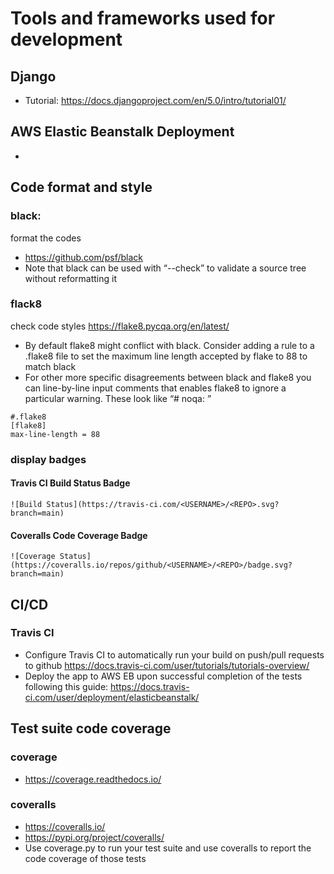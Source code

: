 # Tools and frameworks used for development

## Django
- Tutorial: https://docs.djangoproject.com/en/5.0/intro/tutorial01/

## AWS Elastic Beanstalk Deployment 
- 

## Code format and style
### black:
format the codes
- https://github.com/psf/black
- Note that black can be used with “--check” to validate a source tree without reformatting it

### flack8
check code styles
https://flake8.pycqa.org/en/latest/

- By default flake8 might conflict with black. Consider adding a rule to a .flake8 file to set the maximum line length accepted by flake to 88 to match black
- For other more specific disagreements between black and flake8 you can line-by-line input comments that enables flake8 to ignore a particular warning. These look like “# noqa: ”

```
#.flake8
[flake8]
max-line-length = 88
```

### display badges
#### Travis CI Build Status Badge
```
![Build Status](https://travis-ci.com/<USERNAME>/<REPO>.svg?branch=main)
```

####  Coveralls Code Coverage Badge
```
![Coverage Status](https://coveralls.io/repos/github/<USERNAME>/<REPO>/badge.svg?branch=main)
```


## CI/CD
### Travis CI
- Configure Travis CI to automatically run your build on push/pull requests to github
https://docs.travis-ci.com/user/tutorials/tutorials-overview/
- Deploy the app to AWS EB upon successful completion of the tests following this guide:  https://docs.travis-ci.com/user/deployment/elasticbeanstalk/

## Test suite code coverage
### coverage
- https://coverage.readthedocs.io/

### coveralls
- https://coveralls.io/
- https://pypi.org/project/coveralls/
- Use coverage.py to run your test suite and use coveralls to report the code coverage of those tests